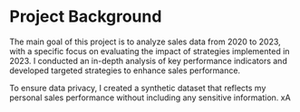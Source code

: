 # Project Background
The main goal of this project is to analyze sales data from 2020 to 2023, with a specific focus on evaluating the impact of strategies implemented in 2023. I conducted an in-depth analysis of key performance indicators and developed targeted strategies to enhance sales performance.

To ensure data privacy, I created a synthetic dataset that reflects my personal sales performance without including any sensitive information.
xA
